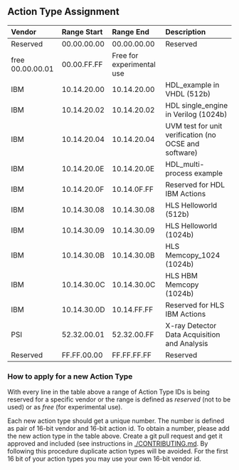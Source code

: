 ## Action Type Assignment
Vendor | Range Start | Range End | Description
:--- | :--- | :--- | :---
Reserved | 00.00.00.00 | 00.00.00.00 | Reserved
free  00.00.00.01 | 00.00.FF.FF | Free for experimental use
IBM | 10.14.20.00 | 10.14.20.00 | HDL_example in VHDL  (512b)
IBM | 10.14.20.02 | 10.14.20.02 | HDL single_engine in Verilog (1024b)
IBM | 10.14.20.04 | 10.14.20.04 | UVM test for unit verification (no OCSE and software)
IBM | 10.14.20.0E | 10.14.20.0E | HDL_multi-process example
IBM | 10.14.20.0F | 10.14.0F.FF | Reserved for HDL IBM Actions
IBM | 10.14.30.08 | 10.14.30.08 | HLS Helloworld    (512b)
IBM | 10.14.30.09 | 10.14.30.09 | HLS Helloworld    (1024b)
IBM | 10.14.30.0B | 10.14.30.0B | HLS Memcopy_1024 (1024b)
IBM | 10.14.30.0C | 10.14.30.0C | HLS HBM Memcopy  (1024b)
IBM | 10.14.30.0D | 10.14.FF.FF | Reserved for HLS IBM Actions
PSI | 52.32.00.01 | 52.32.00.FF | X-ray Detector Data Acquisition and Analysis
Reserved | FF.FF.00.00 | FF.FF.FF.FF | Reserved

### How to apply for a new Action Type

With every line in the table above a range of Action Type IDs is
being reserved for a specific vendor or the range is defined as
*reserved* (not to be used) or as *free* (for experimental use).

Each new action type should get a unique number.
The number is defined as pair of 16-bit vendor and 16-bit action id.
To obtain a number, please add the new action type in the table above.
Create a git pull request and get it approved and included
(see instructions in [./CONTRIBUTING.md](./CONTRIBUTING.md).
By following this procedure duplicate action types will be avoided.
For the first 16 bit of your action types you may use your own 16-bit
vendor id.
